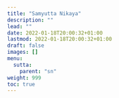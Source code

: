 ```yaml
---
title: "Samyutta Nikaya"
description: ""
lead: ""
date: 2022-01-18T20:00:32+01:00
lastmod: 2022-01-18T20:00:32+01:00
draft: false
images: []
menu:
  sutta:
    parent: "sn"
weight: 999
toc: true
---
```

